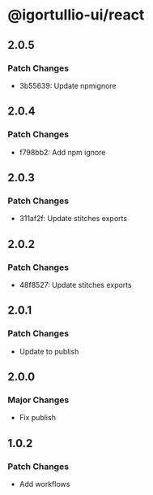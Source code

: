 # @igortullio-ui/react

## 2.0.5

### Patch Changes

- 3b55639: Update npmignore

## 2.0.4

### Patch Changes

- f798bb2: Add npm ignore

## 2.0.3

### Patch Changes

- 311af2f: Update stitches exports

## 2.0.2

### Patch Changes

- 48f8527: Update stitches exports

## 2.0.1

### Patch Changes

- Update to publish

## 2.0.0

### Major Changes

- Fix publish

## 1.0.2

### Patch Changes

- Add workflows
